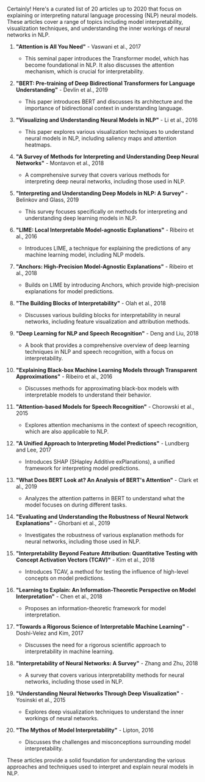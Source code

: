 Certainly! Here's a curated list of 20 articles up to 2020 that focus on explaining or interpreting natural language processing (NLP) neural models. These articles cover a range of topics including model interpretability, visualization techniques, and understanding the inner workings of neural networks in NLP.

1. **"Attention is All You Need"** - Vaswani et al., 2017
   - This seminal paper introduces the Transformer model, which has become foundational in NLP. It also discusses the attention mechanism, which is crucial for interpretability.

2. **"BERT: Pre-training of Deep Bidirectional Transformers for Language Understanding"** - Devlin et al., 2019
   - This paper introduces BERT and discusses its architecture and the importance of bidirectional context in understanding language.

3. **"Visualizing and Understanding Neural Models in NLP"** - Li et al., 2016
   - This paper explores various visualization techniques to understand neural models in NLP, including saliency maps and attention heatmaps.

4. **"A Survey of Methods for Interpreting and Understanding Deep Neural Networks"** - Montavon et al., 2018
   - A comprehensive survey that covers various methods for interpreting deep neural networks, including those used in NLP.

5. **"Interpreting and Understanding Deep Models in NLP: A Survey"** - Belinkov and Glass, 2019
   - This survey focuses specifically on methods for interpreting and understanding deep learning models in NLP.

6. **"LIME: Local Interpretable Model-agnostic Explanations"** - Ribeiro et al., 2016
   - Introduces LIME, a technique for explaining the predictions of any machine learning model, including NLP models.

7. **"Anchors: High-Precision Model-Agnostic Explanations"** - Ribeiro et al., 2018
   - Builds on LIME by introducing Anchors, which provide high-precision explanations for model predictions.

8. **"The Building Blocks of Interpretability"** - Olah et al., 2018
   - Discusses various building blocks for interpretability in neural networks, including feature visualization and attribution methods.

9. **"Deep Learning for NLP and Speech Recognition"** - Deng and Liu, 2018
   - A book that provides a comprehensive overview of deep learning techniques in NLP and speech recognition, with a focus on interpretability.

10. **"Explaining Black-box Machine Learning Models through Transparent Approximations"** - Ribeiro et al., 2016
    - Discusses methods for approximating black-box models with interpretable models to understand their behavior.

11. **"Attention-based Models for Speech Recognition"** - Chorowski et al., 2015
    - Explores attention mechanisms in the context of speech recognition, which are also applicable to NLP.

12. **"A Unified Approach to Interpreting Model Predictions"** - Lundberg and Lee, 2017
    - Introduces SHAP (SHapley Additive exPlanations), a unified framework for interpreting model predictions.

13. **"What Does BERT Look at? An Analysis of BERT's Attention"** - Clark et al., 2019
    - Analyzes the attention patterns in BERT to understand what the model focuses on during different tasks.

14. **"Evaluating and Understanding the Robustness of Neural Network Explanations"** - Ghorbani et al., 2019
    - Investigates the robustness of various explanation methods for neural networks, including those used in NLP.

15. **"Interpretability Beyond Feature Attribution: Quantitative Testing with Concept Activation Vectors (TCAV)"** - Kim et al., 2018
    - Introduces TCAV, a method for testing the influence of high-level concepts on model predictions.

16. **"Learning to Explain: An Information-Theoretic Perspective on Model Interpretation"** - Chen et al., 2018
    - Proposes an information-theoretic framework for model interpretation.

17. **"Towards a Rigorous Science of Interpretable Machine Learning"** - Doshi-Velez and Kim, 2017
    - Discusses the need for a rigorous scientific approach to interpretability in machine learning.

18. **"Interpretability of Neural Networks: A Survey"** - Zhang and Zhu, 2018
    - A survey that covers various interpretability methods for neural networks, including those used in NLP.

19. **"Understanding Neural Networks Through Deep Visualization"** - Yosinski et al., 2015
    - Explores deep visualization techniques to understand the inner workings of neural networks.

20. **"The Mythos of Model Interpretability"** - Lipton, 2016
    - Discusses the challenges and misconceptions surrounding model interpretability.

These articles provide a solid foundation for understanding the various approaches and techniques used to interpret and explain neural models in NLP.